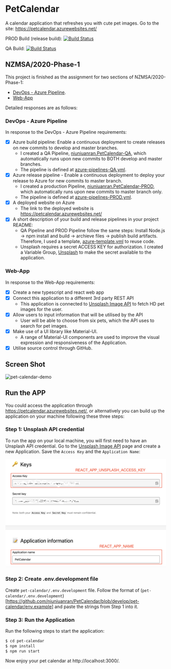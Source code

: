 # PetCalendar

A calendar application that refreshes you with cute pet images. Go to the site: https://petcalendar.azurewebsites.net/

PROD Build (release build): [![Build Status](https://dev.azure.com/msa-devop-anran/PetCalendar/_apis/build/status/niuniuanran.PetCalendar-PROD?branchName=master)](https://dev.azure.com/msa-devop-anran/PetCalendar/_build/latest?definitionId=3&branchName=master)

QA Build: [![Build Status](https://dev.azure.com/msa-devop-anran/PetCalendar/_apis/build/status/niuniuanran.PetCalendar-QA?branchName=master)](https://dev.azure.com/msa-devop-anran/PetCalendar/_build/latest?definitionId=4&branchName=master)

## NZMSA/2020-Phase-1

This project is finished as the assignment for two sections of NZMSA/2020-Phase-1:

- [DevOps - Azure Pipeline](https://github.com/niuniuanran/2020-Phase-1/tree/master/DevOps%20-%20Azure%20Pipeline).
- [Web-App](https://github.com/NZMSA/2020-Phase-1/tree/master/Web%20App)

Detailed responses are as follows:

### DevOps - Azure Pipeline

In response to the DevOps - Azure Pipeline requirements:

- [x] Azure build pipeline: Enable a continuous deployment to create releases on new commits to develop and master branches.
  - I created a QA Pipeline, [niuniuanran.PetCalendar-QA](https://dev.azure.com/msa-devop-anran/PetCalendar/_build?definitionId=4), which automatically runs upon new commits to BOTH develop and master branches.
  - The pipeline is defined at [azure-pipelines-QA.yml](https://github.com/niuniuanran/PetCalendar/blob/master/azure-pipelines-QA.yml).
- [x] Azure release pipeline - Enable a continuous deployment to deploy your release to Azure for new commits to master branch.
  - I created a production Pipeline, [niuniuanran.PetCalendar-PROD](https://dev.azure.com/msa-devop-anran/PetCalendar/_build?definitionId=3), which automatically runs upon new commits to master branch only.
  - The pipeline is defined at [azure-pipelines-PROD.yml](https://github.com/niuniuanran/PetCalendar/blob/master/azure-pipelines-PROD.yml).
- [x] A deployed website on Azure
  - The link to the deployed website is https://petcalendar.azurewebsites.net/
- [x] A short description of your build and release pipelines in your project README:
  - QA Pipeline and PROD Pipeline follow the same steps: Install Node.js -> npm install and build -> archieve files -> publish build artifacts. Therefore, I used a template, [azure-template.yml](https://github.com/niuniuanran/PetCalendar/blob/master/azure-template.yml) to reuse code.
  - Unsplash requires a secret ACCESS KEY for authorization. I created a Variable Group, [Unsplash](https://dev.azure.com/msa-devop-anran/PetCalendar/_library?itemType=VariableGroups&view=VariableGroupView&variableGroupId=1&path=Unsplash) to make the secret available to the application.

### Web-App

In response to the Web-App requirements:

- [x] Create a new typescript and react web app
- [x] Connect this application to a different 3rd party REST API
  - This application is connected to [Unsplash Image API](https://unsplash.com/developers) to fetch HD pet images for the user.
- [x] Allow users to input information that will be utilised by the API
  - User will be able to choose from six pets, which the API uses to search for pet images.
- [x] Make use of a UI library like Material-UI.
  - A range of Material-UI components are used to improve the visual expression and responsiveness of the Application.
- [x] Utilise source control through GitHub.

## Screen Shot

<img src="./docs/demo.gif" alt="pet-calendar-demo" width="800px">

## Run the APP

You could access the application through https://petcalendar.azurewebsites.net/, or alternatively you can build up the application on your machine following these three steps:

### Step 1: Unsplash API credential

To run the app on your local machine, you will first need to have an Unsplash API credential.
Go to the [Unsplash Image API](https://unsplash.com/developers) page and create a new Application.
Save the `Access Key` and the `Application Name`:

<img src="./docs/unsplash.png" alt="unsplash api" width="700px">

### Step 2: Create .env.development file

Create `pet-calendar/.env.development` file. Follow the format of (`pet-calendar/.env.development`)[https://github.com/niuniuanran/PetCalendar/blob/develop/pet-calendar/env.example] and paste the strings from Step 1 into it.

### Step 3: Run the Application

Run the following steps to start the application:

```
$ cd pet-calendar
$ npm install
$ npm run start
```

Now enjoy your pet calendar at http://localhost:3000/.
